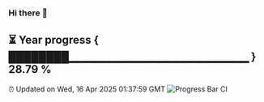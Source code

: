 ### Hi there 👋
⏳ Year progress { ████████▁▁▁▁▁▁▁▁▁▁▁▁▁▁▁▁▁▁▁▁▁▁ } 28.79 %
---
⏰ Updated on Wed, 16 Apr 2025 01:37:59 GMT
![Progress Bar CI](https://github.com/liununu/liununu/workflows/Progress%20Bar%20CI/badge.svg)
